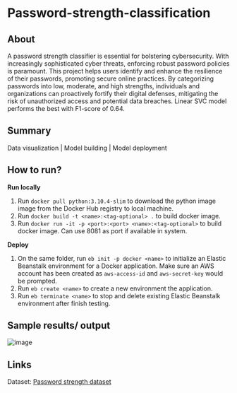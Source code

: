 # Password-strength-classification

## About 
A password strength classifier is essential for bolstering cybersecurity. With increasingly sophisticated cyber threats, enforcing robust password policies is paramount. This project helps users identify and enhance the resilience of their passwords, promoting secure online practices. By categorizing passwords into low, moderate, and high strengths, individuals and organizations can proactively fortify their digital defenses, mitigating the risk of unauthorized access and potential data breaches. Linear SVC model performs the best with F1-score of 0.64. 
## Summary 
Data visualization | Model building | Model deployment 

## How to run? 
**Run locally**
1. Run `docker pull python:3.10.4-slim` to download the python image image from the Docker Hub registry to local machine. 
2. Run `docker build -t <name>:<tag-optional> .` to build docker image.
3. Run `docker run -it -p <port>:<port> <name>:<tag-optional>` to build docker image. Can use 8081 as port if available in system. 

**Deploy**
1. On the same folder, run `eb init -p docker <name>` to initialize an Elastic Beanstalk environment for a Docker application. Make sure an AWS account has been created as `aws-access-id` and `aws-secret-key` would be prompted.
2. Run `eb create <name>` to create a new environment the application. 
3. Run `eb terminate <name>` to stop and delete existing Elastic Beanstalk environment after finish testing.

## Sample results/ output
![image](https://github.com/CH2001/Password-strength-classifier/assets/65500133/b3dec2d5-79b0-40ef-8369-0994b000eab6)

## Links 
Dataset: [Password strength dataset]([https://www.kaggle.com/datasets/bhavikbb/password-strength-classifier-dataset])
